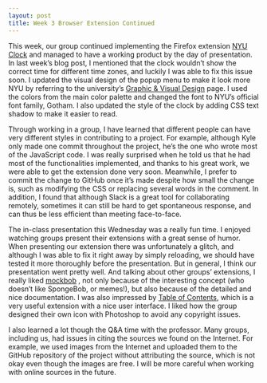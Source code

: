 ```yaml
---
layout: post
title: Week 3 Browser Extension Continued
---
```



This week, our group continued implementing the Firefox extension [NYU Clock](https://github.com/nyu-ossd-s20/nyu-clock) and managed to have a working product by the day of presentation. In last week’s blog post, I mentioned that the clock wouldn’t show the correct time for different time zones, and luckily I was able to fix this issue soon. I updated the visual design of the popup menu to make it look more NYU by referring to the university’s [Graphic & Visual Design](https://www.nyu.edu/employees/resources-and-services/media-and-communications/styleguide/website/graphic-visual-design.html) page. I used the colors from the main color palette and changed the font to NYU’s official font family, Gotham. I also updated the style of the clock by adding CSS text shadow to make it easier to read. 


Through working in a group, I have learned that different people can have very different styles in contributing to a project. For example, although Kyle only made one commit throughout the project, he’s the one who wrote most of the JavaScript code. I was really surprised when he told us that he had most of the functionalities implemented, and thanks to his great work, we were able to get the extension done very soon. Meanwhile, I prefer to commit the change to GitHub once it’s made despite how small the change is, such as modifying the CSS or replacing several words in the comment. In addition, I found that although Slack is a great tool for collaborating remotely, sometimes it can still be hard to get spontaneous response, and can thus be less efficient than meeting face-to-face. 

The in-class presentation this Wednesday was a really fun time. I enjoyed watching groups present their extensions with a great sense of humor. When presenting our extension there was unfortunately a glitch, and although I was able to fix it right away by simply reloading, we should have tested it more thoroughly before the presentation. But in general, I think our presentation went pretty well. And talking about other groups’ extensions, I really liked [mockbob](https://github.com/nyu-ossd-s20/mockbob) , not only because of the interesting concept (who doesn’t like SpongeBob, or memes!), but also because of the detailed and nice documentation. I was also impressed by [Table of Contents](https://github.com/nyu-ossd-s20/table_of_contents), which is a very useful extension with a nice user interface. I liked how the group designed their own icon with Photoshop to avoid any copyright issues.

I also learned a lot though the Q&A time with the professor. Many groups, including us, had issues in citing the sources we found on the Internet. For example, we used images from the Internet and uploaded them to the GitHub repository of the project without attributing the source, which is not okay even though the images are free. I will be more careful when working with online sources in the future. 
